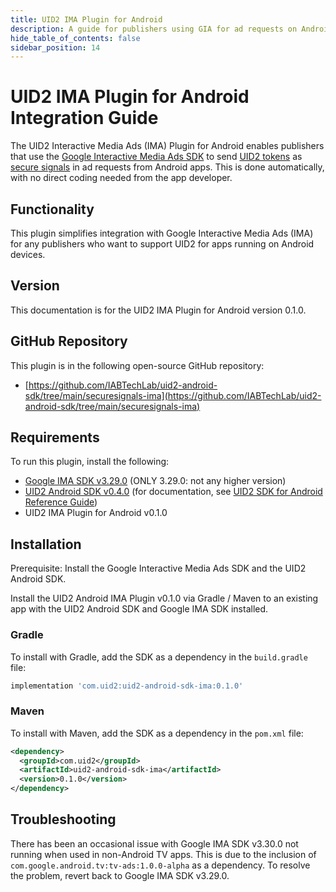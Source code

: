 ```yaml
---
title: UID2 IMA Plugin for Android
description: A guide for publishers using GIA for ad requests on Android apps.
hide_table_of_contents: false
sidebar_position: 14
---
```


# UID2 IMA Plugin for Android Integration Guide

The UID2 Interactive Media Ads (IMA) Plugin for Android enables publishers that use the [Google Interactive Media Ads SDK](https://developers.google.com/interactive-media-ads/docs/sdks/html5/client-side/) to send [UID2 tokens](../ref-info/glossary-uid.md#gl-uid2-token) as [secure signals](https://support.google.com/admob/answer/11556288?hl=en-GB) in ad requests from Android apps. This is done automatically, with no direct coding needed from the app developer.

## Functionality

This plugin simplifies integration with Google Interactive Media Ads (IMA) for any publishers who want to support UID2 for apps running on Android devices.

## Version

<!-- As of 2023-07-15 -->

This documentation is for the UID2 IMA Plugin for Android version 0.1.0.

## GitHub Repository

This plugin is in the following open-source GitHub repository:

- [https://github.com/IABTechLab/uid2-android-sdk/tree/main/securesignals-ima](https://github.com/IABTechLab/uid2-android-sdk/tree/main/securesignals-ima)

## Requirements 

To run this plugin, install the following:

- [Google IMA SDK v3.29.0](https://developers.google.com/interactive-media-ads/docs/sdks/android/client-side/history) (ONLY 3.29.0: not any higher version)
- [UID2 Android SDK v0.4.0](https://central.sonatype.com/artifact/com.uid2/uid2-android-sdk-ima)  (for documentation, see [UID2 SDK for Android Reference Guide](../sdks/uid2-sdk-ref-android.md))
- UID2 IMA Plugin for Android v0.1.0

## Installation

Prerequisite: Install the Google Interactive Media Ads SDK and the UID2 Android SDK.

Install the UID2 Android IMA Plugin v0.1.0 via Gradle / Maven to an existing app with the UID2 Android SDK and Google IMA SDK installed.

### Gradle 
To install with Gradle, add the SDK as a dependency in the `build.gradle` file:

``` javascript
implementation 'com.uid2:uid2-android-sdk-ima:0.1.0'
```

### Maven

To install with Maven, add the SDK as a dependency in the `pom.xml` file:

``` xml
<dependency>
  <groupId>com.uid2</groupId>
  <artifactId>uid2-android-sdk-ima</artifactId>
  <version>0.1.0</version>
</dependency>
```

## Troubleshooting 

There has been an occasional issue with Google IMA SDK v3.30.0 not running when used in non-Android TV apps. This is due to the inclusion of `com.google.android.tv:tv-ads:1.0.0-alpha` as a dependency. To resolve the problem, revert back to Google IMA SDK v3.29.0.
